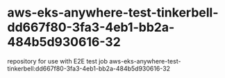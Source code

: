 # aws-eks-anywhere-test-tinkerbell-dd667f80-3fa3-4eb1-bb2a-484b5d930616-32
repository for use with E2E test job aws-eks-anywhere-test-tinkerbell:dd667f80-3fa3-4eb1-bb2a-484b5d930616-32
